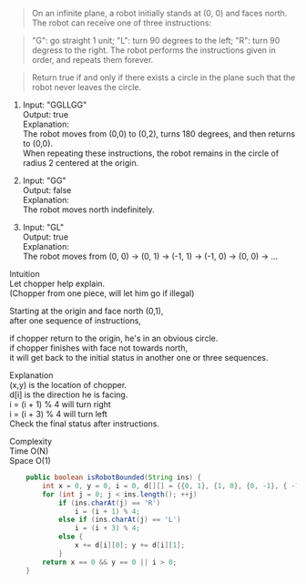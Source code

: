 > On an infinite plane, a robot initially stands at (0, 0) and faces north.  The robot can receive one of three instructions:

> "G": go straight 1 unit;
> "L": turn 90 degrees to the left;
> "R": turn 90 degress to the right.
> The robot performs the instructions given in order, and repeats them forever.

> Return true if and only if there exists a circle in the plane such that the robot never leaves the circle.


1.  Input: "GGLLGG"  
Output: true  
Explanation:   
The robot moves from (0,0) to (0,2), turns 180 degrees, and then returns to (0,0).  
When repeating these instructions, the robot remains in the circle of radius 2 centered at the origin.  

2.  Input: "GG"  
Output: false  
Explanation:   
The robot moves north indefinitely.  

3.  Input: "GL"  
Output: true  
Explanation:   
The robot moves from (0, 0) -> (0, 1) -> (-1, 1) -> (-1, 0) -> (0, 0) -> ...  


Intuition  
Let chopper help explain.  
(Chopper from one piece, will let him go if illegal)  

Starting at the origin and face north (0,1),  
after one sequence of instructions,  

if chopper return to the origin, he's in an obvious circle.  
if chopper finishes with face not towards north,  
it will get back to the initial status in another one or three sequences.  

Explanation  
(x,y) is the location of chopper.  
d[i] is the direction he is facing.  
i = (i + 1) % 4 will turn right  
i = (i + 3) % 4 will turn left  
Check the final status after instructions.  


Complexity  
Time O(N)  
Space O(1)  

```java
    public boolean isRobotBounded(String ins) {
        int x = 0, y = 0, i = 0, d[][] = {{0, 1}, {1, 0}, {0, -1}, { -1, 0}};
        for (int j = 0; j < ins.length(); ++j)
            if (ins.charAt(j) == 'R')
                i = (i + 1) % 4;
            else if (ins.charAt(j) == 'L')
                i = (i + 3) % 4;
            else {
                x += d[i][0]; y += d[i][1];
            }
        return x == 0 && y == 0 || i > 0;
    }
```
